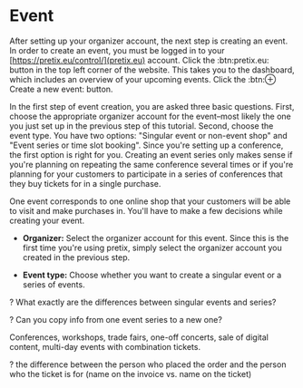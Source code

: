 # Event 

After setting up your organizer account, the next step is creating an event. In order to create an event, you must be logged in to your [https://pretix.eu/control/](pretix.eu) account. Click the :btn:pretix.eu: button in the top left corner of the website. This takes you to the dashboard, which includes an overview of your upcoming events. Click the :btn:⊕ Create a new event: button. 

In the first step of event creation, you are asked three basic questions. First, choose the appropriate organizer account for the event–most likely the one you just set up in the previous step of this tutorial. Second, choose the event type. You have two options: "Singular event or non-event shop" and "Event series or time slot booking". Since you're setting up a conference, the first option is right for you. Creating an event series only makes sense if you're planning on repeating the same conference several times or if you're planning for your customers to participate in a series of conferences that they buy tickets for in a single purchase. 






One event corresponds to one online shop that your customers will be able to visit and make purchases in. You'll have to make a few decisions while creating your event. 

 - __Organizer:__ Select the organizer account for this event. Since this is the first time you're using pretix, simply select the organizer account you created in the previous step. 

 - __Event type:__ Choose whether you want to create a singular event or a series of events. 


? What exactly are the differences between singular events and series? 

? Can you copy info from one event series to a new one?

Conferences, workshops, trade fairs, one-off concerts, sale of digital content, multi-day events with combination tickets. 

? the difference between the person who placed the order and the person who the ticket is for (name on the invoice vs. name on the ticket) 


